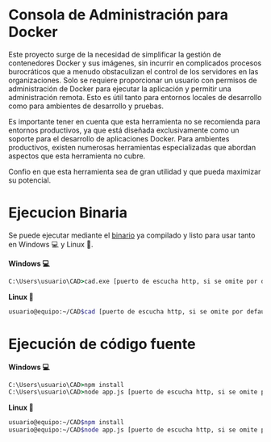 # Consola de Administración para Docker

Este proyecto surge de la necesidad de simplificar la gestión de contenedores Docker y sus imágenes, sin incurrir en complicados procesos burocráticos que a menudo obstaculizan el control de los servidores en las organizaciones. Solo se requiere proporcionar un usuario con permisos de administración de Docker para ejecutar la aplicación y permitir una administración remota. Esto es útil tanto para entornos locales de desarrollo como para ambientes de desarrollo y pruebas.

Es importante tener en cuenta que esta herramienta no se recomienda para entornos productivos, ya que está diseñada exclusivamente como un soporte para el desarrollo de aplicaciones Docker. Para ambientes productivos, existen numerosas herramientas especializadas que abordan aspectos que esta herramienta no cubre.

Confio en que esta herramienta sea de gran utilidad y que pueda maximizar su potencial.

# Ejecucion Binaria
Se puede ejecutar mediante el [binario](https://github.com/bernardosegura/CAD/releases/tag/v0.1-Beta) ya compilado y listo para usar tanto en Windows 💻 y Linux 🐧.

__Windows 💻__
```cmd
C:\Users\usuario\CAD>cad.exe [puerto de escucha http, si se omite por default es 3000] 
```
__Linux 🐧__
```bash
usuario@equipo:~/CAD$cad [puerto de escucha http, si se omite por default es 3000] 
```

# Ejecución de código fuente

__Windows 💻__
```cmd
C:\Users\usuario\CAD>npm install 
C:\Users\usuario\CAD>node app.js [puerto de escucha http, si se omite por default es 3000] 
```
__Linux 🐧__
```bash
usuario@equipo:~/CAD$npm install
usuario@equipo:~/CAD$node app.js [puerto de escucha http, si se omite por default es 3000] 
```
